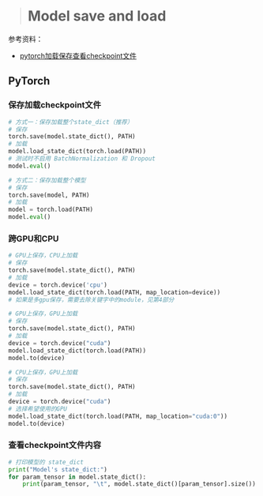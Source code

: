 > # Model save and load

参考资料：

* [pytorch加载保存查看checkpoint文件](https://blog.csdn.net/joyce_peng/article/details/104133594)

## PyTorch

### 保存加载checkpoint文件

```python
# 方式一：保存加载整个state_dict（推荐）
# 保存
torch.save(model.state_dict(), PATH)
# 加载
model.load_state_dict(torch.load(PATH))
# 测试时不启用 BatchNormalization 和 Dropout
model.eval()
```

```python
# 方式二：保存加载整个模型
# 保存
torch.save(model, PATH)
# 加载
model = torch.load(PATH)
model.eval()
```

### 跨GPU和CPU

```python
# GPU上保存，CPU上加载
# 保存
torch.save(model.state_dict(), PATH)
# 加载
device = torch.device('cpu')
model.load_state_dict(torch.load(PATH, map_location=device))
# 如果是多gpu保存，需要去除关键字中的module，见第4部分
```

```python
# GPU上保存，GPU上加载
# 保存
torch.save(model.state_dict(), PATH)
# 加载
device = torch.device("cuda")
model.load_state_dict(torch.load(PATH))
model.to(device)
```

```python
# CPU上保存，GPU上加载
# 保存
torch.save(model.state_dict(), PATH)
# 加载
device = torch.device("cuda")
# 选择希望使用的GPU
model.load_state_dict(torch.load(PATH, map_location="cuda:0"))  
model.to(device)
```

### 查看checkpoint文件内容

```python
# 打印模型的 state_dict
print("Model's state_dict:")
for param_tensor in model.state_dict():
    print(param_tensor, "\t", model.state_dict()[param_tensor].size())
```

